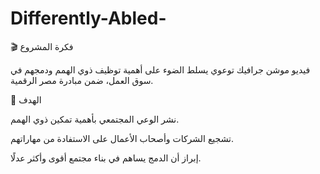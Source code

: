 # Differently-Abled-
🎬 فكرة المشروع

فيديو موشن جرافيك توعوي يسلط الضوء على أهمية توظيف ذوي الهمم ودمجهم في سوق العمل، ضمن مبادرة مصر الرقمية.

🎯 الهدف

نشر الوعي المجتمعي بأهمية تمكين ذوي الهمم.

تشجيع الشركات وأصحاب الأعمال على الاستفادة من مهاراتهم.

إبراز أن الدمج يساهم في بناء مجتمع أقوى وأكثر عدلًا.
